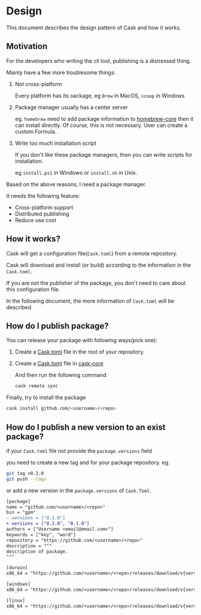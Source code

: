 # Design

This document describes the design pattern of Cask and how it works.

## Motivation

For the developers who writing the cli tool, publishing is a distressed thing.

Mainly have a few more troublesome things:

1. Not cross-platform

   Every platform has its oackage, eg `Brew` in MacOS, `scoop` in Windows

2. Package manager usually has a center server

   eg. `homebrew` need to add package information to [homebrew-core](https://github.com/Homebrew/homebrew-core) then it can install directly. Of course, this is not necessary. User can create a custom Formula.

3. Write too much installation script

   If you don't like these package managers, then you can write scripts for installation.

   eg `install.ps1` in Windows or `install.sh` in Unix.

Based on the above reasons, I need a package manager.

It needs the following feature:

- Cross-platform support
- Distributed publishing
- Reduce use cost

## How it works?

Cask will get a configuration file(`Cask.toml`) from a remote repository.

Cask will download and install (or build) according to the information in the `Cask.toml`.

If you are not the publisher of the package, you don't need to care about this configuration file.

In the following document, the more information of `Cask.toml` will be described.

## How do I publish package?

You can release your package with following ways(pick one):

1. Create a [Cask.toml](Cask.toml.md) file in the root of your repository.

2. Create a [Cask.toml](Cask.toml.md) file in [cask-core](https://github.com/cask-pkg/cask-core)

   And then run the following command

   ```bash
   cask remote sync
   ```

Finally, try to install the package

```bash
cask install github.com/<username>/<repo>
```

## How do I publish a new version to an exist package?

if your `Cask.toml` file not provide the `package.versions` field

you need to create a new tag and for your package repository. eg.

```bash
git tag v0.2.0
git push --tags
```

or add a new version in the `package.versions` of `Cask.Toml`.

```diff
[package]
name = "github.com/<username>/<repo>"
bin = "gpm"
- versions = ["0.1.0"]
+ versions = ["0.2.0", "0.1.0"]
authors = ["Username <email@email.com>"]
keywords = ["key", "word"]
repository = "https://github.com/<username>/<repo>"
description = """
description of package.
"""

[darwin]
x86_64 = "https://github.com/<username>/<repo>/releases/download/v{version}/darwin_amd64.tar.gz"

[windows]
x86_64 = "https://github.com/<username>/<repo>/releases/download/v{version}/windows_amd64.tar.gz"

[linux]
x86_64 = "https://github.com/<username>/<repo>/releases/download/v{version}/linux_amd64.tar.gz"
```
